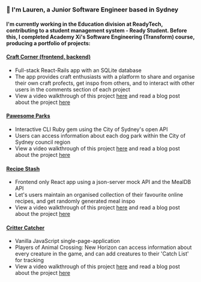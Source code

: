 ###  👋  I'm Lauren, a Junior Software Engineer based in Sydney

#### I'm currently working in the Education division at ReadyTech, contributing to a student management system - Ready Student. Before this, I completed Academy Xi's Software Engineering (Transform) course, producing a portfolio of projects:

####  [Craft Corner (frontend, ](https://github.com/lagiordano/craft-corner-frontend)[backend)](https://github.com/lagiordano/craft-corner-backend)
* Full-stack React-Rails app with an SQLite database
* The app provides craft enthusiasts with a platform to share and organise their own craft profects, get inspo from others, and to interact with other users in the comments section of each project
* View a video walkthrough of this project [here](https://www.youtube.com/watch?v=drjEFXBG5LM&t=1s) and read a blog post about the project [here](https://medium.com/@laurengiordano/rails-a-reflection-on-my-learning-and-latest-project-b540e9fae2c7)

#### [Pawesome Parks](https://github.com/lagiordano/pawesome-parks)
* Interactive CLI Ruby gem using the City of Sydney's open API
* Users can access information about each dog park within the City of Sydney council region
* View a video walkthrough of this project [here](https://www.youtube.com/watch?v=jjCwbEi4hbo) and read a blog post about the project [here](https://medium.com/@laurengiordano/my-first-ruby-cli-application-f81fb709967b)

#### [Recipe Stash](https://github.com/lagiordano/Recipe-Stash)
* Frontend only React app using a json-server mock API and the MealDB API
* Let's users maintain an organised collection of their favourite online recipes, and get randomly generated meal inspo
* View a video walkthrough of this project [here](https://www.youtube.com/watch?v=tG13zLi_8VY) and read a blog post about the project [here](https://medium.com/@laurengiordano/a-reflection-on-learning-react-462930344a98)

#### [Critter Catcher](https://github.com/lagiordano/Critter-Catcher)
* Vanilla JavaScript single-page-application
* Players of Animal Crossing: New Horizon can access information about every creature in the game, and can add creatures to their 'Catch List' for tracking
* View a video walkthrough of this project [here](https://www.youtube.com/watch?v=FoCQ81_JGy8) and read a blog post about the project [here](https://medium.com/@laurengiordano/critter-catcher-my-first-javascript-project-c754570393a3)
